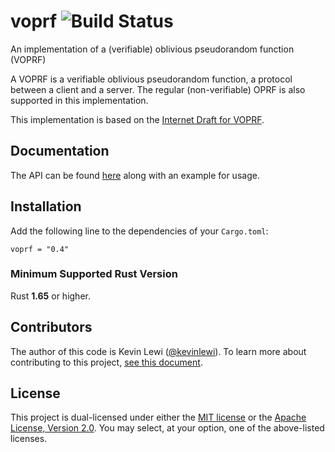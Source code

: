 # voprf ![Build Status](https://github.com/facebook/voprf/workflows/Rust%20CI/badge.svg)
An implementation of a (verifiable) oblivious pseudorandom function (VOPRF)

A VOPRF is a verifiable oblivious pseudorandom function, a protocol between a client and a server. The regular (non-verifiable) OPRF is also supported in this implementation.

This implementation is based on the [Internet Draft for VOPRF](https://github.com/cfrg/draft-irtf-cfrg-voprf).

Documentation
-------------

The API can be found [here](https://docs.rs/voprf/) along with an example for usage.

Installation
------------

Add the following line to the dependencies of your `Cargo.toml`:

```
voprf = "0.4"
```

### Minimum Supported Rust Version

Rust **1.65** or higher.

Contributors
------------

The author of this code is Kevin Lewi ([@kevinlewi](https://github.com/kevinlewi)).
To learn more about contributing to this project, [see this document](./CONTRIBUTING.md).

License
-------

This project is dual-licensed under either the [MIT license](./LICENSE-MIT)
or the [Apache License, Version 2.0](./LICENSE-APACHE).
You may select, at your option, one of the above-listed licenses.
